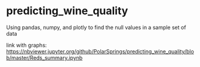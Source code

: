 # predicting_wine_quality
Using pandas, numpy, and plotly to find the null values in a sample set of data







link with graphs: https://nbviewer.jupyter.org/github/PolarSprings/predicting_wine_quality/blob/master/Reds_summary.ipynb
